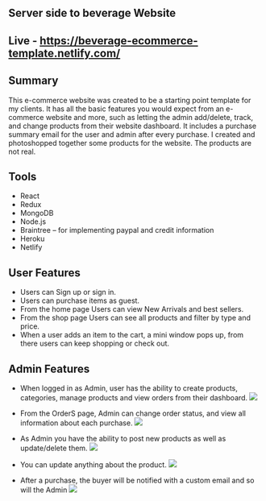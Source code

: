 ## Server side to beverage Website
 
## Live - https://beverage-ecommerce-template.netlify.com/
 
## Summary
This e-commerce website was created to be a starting point template for my clients. It has all the basic features you would expect from an e-commerce website and more, such as letting the admin add/delete, track, and change products from their website dashboard. It includes a purchase summary email for the user and admin after every purchase. I created and photoshopped together some products for the website. The products are not real. 
## Tools
 - React
 - Redux
 - MongoDB 
 - Node.js
 - Braintree – for implementing paypal and credit information
 - Heroku
 - Netlify
 
 ## User Features
 - Users can Sign up or sign in. 
 - Users can purchase items as guest. 
 - From the home page Users can view New Arrivals and best sellers.
 - From the shop page Users can see all products and filter by type and price.
 - When a user adds an item to the cart, a mini window pops up, from there users can keep shopping or check out.
 
 ## Admin Features
 - When logged in as Admin, user has the ability to create products, categories, manage products and view orders from their dashboard.
 ![](https://i.imgur.com/Z2TRd4W.png)
 
- From the OrderS page, Admin can change order status, and view all information about each purchase. 
 ![](https://i.imgur.com/R0GVV7I.png)
 
- As Admin you have the ability to post new products as well as update/delete them. 
 ![](https://i.imgur.com/90Jdz0L.png)
- You can update anything about the product. 
 ![](https://i.imgur.com/YWyKBEO.png)
 
 - After a purchase, the buyer will be notified with a custom email and so will the Admin 
 ![](https://i.imgur.com/XvvG6Yk.png)


